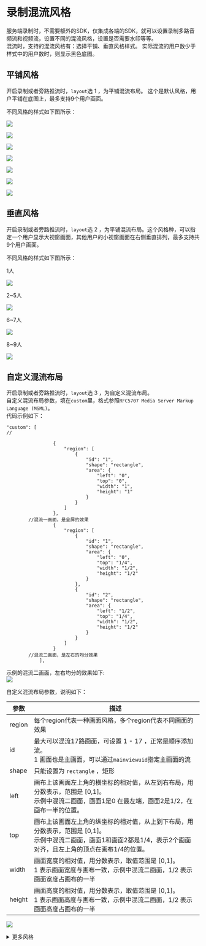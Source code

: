 # 录制混流风格

服务端录制时，不需要额外的SDK，仅集成各端的SDK，就可以设置录制多路音频流和视频流，设置不同的混流风格，设置是否需要水印等等。     
混流时，支持的混流风格有：选择平铺、垂直风格样式。 实际混流的用户数少于样式中的用户数时，则显示黑色底图。  

## 平铺风格

开启录制或者旁路推流时，`layout`选 1 ，为平铺混流布局。 这个是默认风格，用户平铺在底图上，最多支持9个用户画面。  

不同风格的样式如下图所示：  

![ ](/images/record/pingpu1.png)

![ ](/images/record/pingpu2New.png)

![ ](/images/record/pingpu3New.png)

![ ](/images/record/pingpu4.png)

![ ](/images/record/pingpu5And6.png)

![ ](/images/record/pingpu7And8.png)

![ ](/images/record/pingpu9.png)


## 垂直风格

开启录制或者旁路推流时，`layout`选 2 ，为平铺混流布局。这个风格种，可以指定一个用户显示大视窗画面，其他用户的小视窗画面在右侧垂直排列，最多支持共9个用户画面。  

不同风格的样式如下图所示：  

1人  

![ ](/images/record/pingpu1.png)

2~5人  

![ ](/images/record/chuizhi2.png)

6~7人 

![ ](/images/record/chuizhi7.png)

8~9人 

![ ](/images/record/chuizhi9.png)

## 自定义混流布局

开启录制或者旁路推流时，`layout`选 3 ，为自定义混流布局。    
自定义混流布局参数，填在`custom`里，格式参照`RFC5707 Media Server Markup Language (MSML)`。    
代码示例如下：    

```
"custom": [ 
//

                 {
                     "region": [
                         {
                             "id": "1",
                             "shape": "rectangle",
                             "area": {
                                 "left": "0",
                                 "top": "0",
                                 "width": "1",
                                 "height": "1"
                             }
                         }
                     ]
                 },
		//混流一画面，是全屏的效果
                 {
                     "region": [
                         {
                             "id": "1",
                             "shape": "rectangle",
                             "area": {
                                 "left": "0",
                                 "top": "1/4",
                                 "width": "1/2",
                                 "height": "1/2"
                             }
                         },
                         {
                             "id": "2",
                             "shape": "rectangle",
                             "area": {
                                 "left": "1/2",
                                 "top": "1/4",
                                 "width": "1/2",
                                 "height": "1/2"
                             }
                         }
                     ]
                 }
	    //混流二画面，是左右的均分效果
            ],
```

示例的混流二画面，左右均分的效果如下:    
![ ](/images/record/layout_custom_2.png)


自定义混流布局参数，说明如下：

|参数	|描述|
|-|-|
|region	| 每个region代表一种画面风格，多个region代表不同画面的效果 |
|id	| 最大可以混流17路画面，可设置 1 - 17 ，正常是顺序添加流。<br>1 画面也是主画面，可以通过`mainviewuid`指定主画面的流 |
|shape	| 只能设置为 `rectangle` ，矩形 |
|left	|画布上该画面左上角的横坐标的相对值，从左到右布局，用分数表示，范围是 [0,1]。<br>示例中混流二画面，画面1是0 在最左端，画面2是1/2，在画布一半的位置。 |
|top	|画布上该画面左上角的纵坐标的相对值，从上到下布局，用分数表示，范围是 [0,1]。<br>示例中混流二画面，画面1和画面2都是1/4，表示2个画面对齐，且左上角的顶点在画布1/4的位置。 |
|width	|画面宽度的相对值，用分数表示，取值范围是 [0,1]。<br>1 表示画面宽度与画布一致，示例中混流二画面，1/2 表示画面宽度占画布的一半 |
|height	|画面高度的相对值，用分数表示，取值范围是 [0,1]。<br>1 表示画面高度与画布一致，示例中混流二画面，1/2 表示画面高度占画布的一半 |

![ ](/images/record/layout_custom_define.png)


<details>
	<summary>更多风格</summary>

​```
这是折叠的代码1
这是折叠的代码2
​```
</details>








